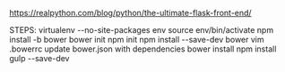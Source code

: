 
https://realpython.com/blog/python/the-ultimate-flask-front-end/

STEPS:
virtualenv --no-site-packages env
source env/bin/activate
npm install -b bower
bower init
npm init
npm install --save-dev bower
vim .bowerrc
update bower.json with dependencies
bower install
npm install gulp --save-dev
